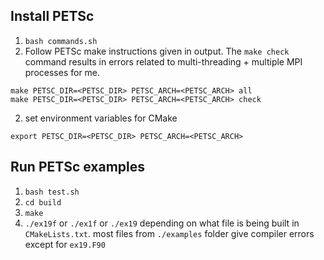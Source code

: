 ## Install PETSc
1. `bash commands.sh`
2. Follow PETSc make instructions given in output. The `make check` command results in errors related to multi-threading + multiple MPI processes for me.
```shell
make PETSC_DIR=<PETSC_DIR> PETSC_ARCH=<PETSC_ARCH> all
make PETSC_DIR=<PETSC_DIR> PETSC_ARCH=<PETSC_ARCH> check
```
2. set environment variables for CMake
```shell
export PETSC_DIR=<PETSC_DIR> PETSC_ARCH=<PETSC_ARCH>
```

## Run PETSc examples
1. `bash test.sh`
2. `cd build`
3. `make`
4. `./ex19f` or `./ex1f` or `./ex19` depending on what file is being built in `CMakeLists.txt`. most files from `./examples` folder give compiler errors except for `ex19.F90`
